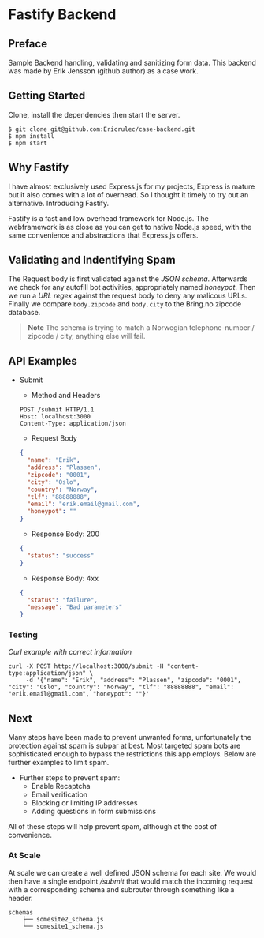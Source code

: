 # Fastify Backend

## Preface

Sample Backend handling, validating and sanitizing form data. This backend was made by Erik Jensson (github author) as a case work.

## Getting Started

Clone, install the dependencies then start the server.

```
$ git clone git@github.com:Ericrulec/case-backend.git
$ npm install
$ npm start
```

## Why Fastify

I have almost exclusively used Express.js for my projects, Express is mature but it also comes with a lot of overhead. So I thought it timely to try out an alternative. Introducing Fastify.

Fastify is a fast and low overhead framework for Node.js. The webframework is as close as you can get to native Node.js speed, with the same convenience and abstractions that Express.js offers.

## Validating and Indentifying Spam

The Request body is first validated against the _JSON schema_. Afterwards we check for any autofill bot activities, appropriately named _honeypot_. Then we run a _URL regex_ against the request body to deny any malicous URLs. Finally we compare `body.zipcode` and `body.city` to the Bring.no zipcode database.

> **Note**
> The schema is trying to match a Norwegian telephone-number / zipcode / city, anything else will fail.

## API Examples

- Submit

  - Method and Headers

  ```
  POST /submit HTTP/1.1
  Host: localhost:3000
  Content-Type: application/json
  ```

  - Request Body

  ```json
  {
    "name": "Erik",
    "address": "Plassen",
    "zipcode": "0001",
    "city": "Oslo",
    "country": "Norway",
    "tlf": "88888888",
    "email": "erik.email@gmail.com",
    "honeypot": ""
  }
  ```

  - Response Body: 200

  ```json
  {
    "status": "success"
  }
  ```

  - Response Body: 4xx

  ```json
  {
    "status": "failure",
    "message": "Bad parameters"
  }
  ```

### Testing

_Curl example with correct information_

```
curl -X POST http://localhost:3000/submit -H "content-type:application/json" \
     -d '{"name": "Erik", "address": "Plassen", "zipcode": "0001", "city": "Oslo", "country": "Norway", "tlf": "88888888", "email": "erik.email@gmail.com", "honeypot": ""}'
```

## Next

Many steps have been made to prevent unwanted forms, unfortunately the protection against spam is subpar at best. Most targeted spam bots are sophisticated enough to bypass the restrictions this app employs. Below are further examples to limit spam.

- Further steps to prevent spam:
  - Enable Recaptcha
  - Email verification
  - Blocking or limiting IP addresses
  - Adding questions in form submissions

All of these steps will help prevent spam, although at the cost of convenience.

### At Scale

At scale we can create a well defined JSON schema for each site. We would then have a single endpoint _/submit_ that would match the incoming request with a corresponding schema and subrouter through something like a header.

```
schemas
    ├── somesite2_schema.js
    └── somesite1_schema.js
```
